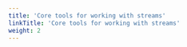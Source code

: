 ```yaml
---
title: 'Core tools for working with streams'
linkTitle: 'Core tools for working with streams'
weight: 2
---
```

